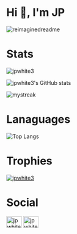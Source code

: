# Hi 👋, I'm JP

<img src="https://myreadme.vercel.app/api/embed/jpwhite3?panels=userstatistics,toprepositories,toplanguages,commitgraph" alt="reimaginedreadme" />

# Stats
<img src="https://komarev.com/ghpvc/?username=jpwhite3&label=Profile%20views&color=0e75b6&style=flat" alt="jpwhite3" />

![jpwhite3's GitHub stats](https://github-readme-stats.vercel.app/api?username=jpwhite3&show_icons=true&show=reviews,discussions_started,discussions_answered,prs_merged,prs_merged_percentage)

<img src="https://github-readme-streak-stats.herokuapp.com/?user=jpwhite3" alt="mystreak"/>

# Lanaguages
![Top Langs](https://github-readme-stats.vercel.app/api/top-langs/?username=jpwhite3&langs_count=8)

# Trophies
<a href="https://github.com/ryo-ma/github-profile-trophy"><img src="https://github-profile-trophy.vercel.app/?username=jpwhite3" alt="jpwhite3" /></a>

# Social
<p align="left"> 
    <a href="https://twitter.com/jpwhite3" target="blank"><img align="center" src="https://cdn.jsdelivr.net/npm/simple-icons@3.0.1/icons/twitter.svg" alt="jpwhite3" height="30" width="40" /></a>
    <a href="https://linkedin.com/in/jpwhite3" target="blank"><img align="center" src="https://cdn.jsdelivr.net/npm/simple-icons@3.0.1/icons/linkedin.svg" alt="jpwhite3" height="30" width="40" /></a>
</p>

